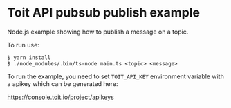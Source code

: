 # Toit API pubsub publish example

Node.js example showing how to publish a message on a topic.

To run use:
```
$ yarn install
$ ./node_modules/.bin/ts-node main.ts <topic> <message>
```

To run the example, you need to set `TOIT_API_KEY` environment variable with a apikey which can be generated here:

https://console.toit.io/project/apikeys
